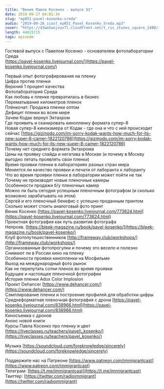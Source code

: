 ```yaml
---
title: "Веник Павла Косенко - выпуск 51"
date: 2019-09-27 04:01:34
slug: "ep051-pavel-kosenko-sreda"
audio: "2019-09-26_icast_ep051_Pavel_Kosenko_Sreda.mp3"
cover: "https://d3wo5wojvuv7l.cloudfront.net/t_rss_itunes_square_1400/images.spreaker.com/original/7b74ae321491669de3df0d632aca8414.jpg"
length: 44825715
tags: episode
---
```

Гостевой выпуск с Павелом Косенко - основателем фотолаборатории Среда  
[https://pavel-kosenko.livejournal.com/](https://pavel-kosenko.livejournal.com/)  
  
Первый опыт фотографирования на пленку  
Цифра против пленки  
Верхний 1 процент качества  
Фотолаборатория Среда  
Как любовь к пленке превратилась в бизнес  
Перематывание километров пленок  
Плëнкочат: Продажа пленки оптом  
Дефицит пленки во всем мире  
Зачем Кодак вернул Эктахром  
Где проявить и сканировать кинопленку формата супер-8  
Новая супер-8 кинокамера от Кодак - где она и что с ней происходит сейчас [https://gizmodo.com/im-sorry-kodak-wants-how-much-for-its-new-super-8-camer-1822120786](https://gizmodo.com/im-sorry-kodak-wants-how-much-for-its-new-super-8-camer-1822120786)  
Почему нет среднего формата Эктахрома  
Цены на проявку слайда и негатива в Москве (и почему в Москву выгодно летать проявлять свои пленки)  
Время проявки пленки в лабораториях разных стран мира  
Меняется ли качество проявки и печати от лаборанта к лаборанту  
Что во время проявки пленки в лаборатории может пойти не так  
Почему не производят новые пленочные камеры  
Особенности продажи б/у пленочных камер  
Можно ли быть сегодня успешным пленочным фотографом (и сколько возможно зарабатывать на этом)  
Сергей и его пленочный бенефис с успешно проданным принтом  
Сколько может стоить аналоговый фото принт  
Веник Косенко [https://pavel-kosenko.livejournal.com/773624.html](https://pavel-kosenko.livejournal.com/773624.html)  
Проектная фотография как путь развития фотографа  
Непрояв. [https://bleek-magazine.ru/book/pavel-kosenko/](https://bleek-magazine.ru/book/pavel-kosenko/)  
Клуб фотопутешественников [http://frameway.club/workshops/](http://frameway.club/workshops/)  
Организованные фотопрогулки и почему это весело и полезно  
Снимают ли в России кино на пленку  
Особенности проявки кинопленки на Мосфильме  
Выход на международный фото рынок  
Как не перепутать сотни пленок во время проявки  
Будущее и настоящее пленочной фотографии  
История пленки Adox Color Implosion  
Проект Dehancer [https://www.dehancer.com/](https://www.dehancer.com/)  
Сэмплирование пленки и построение профилей для обработки цифры  
Среднеформатная пленочная фотография с дрона [https://pavel-kosenko.livejournal.com/838966.html](https://pavel-kosenko.livejournal.com/838966.html)  
Киносъемка с дронов  
Анонс новой книги  
Курсы Павла Косенко про пленку и цвет [https://liveclasses.ru/teachers/pavel\_kosenko/](https://liveclasses.ru/teachers/pavel_kosenko/)  
  
Музыка [https://soundcloud.com/foreknowledge/sincerely](https://soundcloud.com/foreknowledge/sincerely)  
  
Поддержите нас на Патреоне [https://www.patreon.com/immigrantcast](https://www.patreon.com/immigrantcast)  
Телеграм: [https://t.me/immigrantcast](https://t.me/immigrantcast)  
Твиттер: [https://twitter.com/radioimmigrant](https://twitter.com/radioimmigrant)
